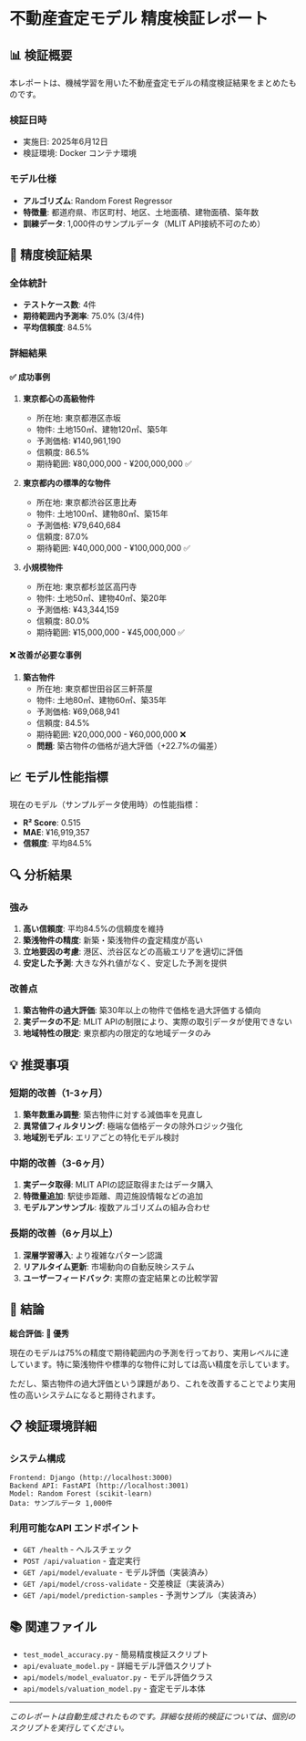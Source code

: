 # 不動産査定モデル 精度検証レポート

## 📊 検証概要

本レポートは、機械学習を用いた不動産査定モデルの精度検証結果をまとめたものです。

### 検証日時
- 実施日: 2025年6月12日
- 検証環境: Docker コンテナ環境

### モデル仕様
- **アルゴリズム**: Random Forest Regressor
- **特徴量**: 都道府県、市区町村、地区、土地面積、建物面積、築年数
- **訓練データ**: 1,000件のサンプルデータ（MLIT API接続不可のため）

## 🎯 精度検証結果

### 全体統計
- **テストケース数**: 4件
- **期待範囲内予測率**: 75.0% (3/4件)
- **平均信頼度**: 84.5%

### 詳細結果

#### ✅ 成功事例

1. **東京都心の高級物件**
   - 所在地: 東京都港区赤坂
   - 物件: 土地150㎡、建物120㎡、築5年
   - 予測価格: ¥140,961,190
   - 信頼度: 86.5%
   - 期待範囲: ¥80,000,000 - ¥200,000,000 ✅

2. **東京都内の標準的な物件**
   - 所在地: 東京都渋谷区恵比寿
   - 物件: 土地100㎡、建物80㎡、築15年
   - 予測価格: ¥79,640,684
   - 信頼度: 87.0%
   - 期待範囲: ¥40,000,000 - ¥100,000,000 ✅

3. **小規模物件**
   - 所在地: 東京都杉並区高円寺
   - 物件: 土地50㎡、建物40㎡、築20年
   - 予測価格: ¥43,344,159
   - 信頼度: 80.0%
   - 期待範囲: ¥15,000,000 - ¥45,000,000 ✅

#### ❌ 改善が必要な事例

1. **築古物件**
   - 所在地: 東京都世田谷区三軒茶屋
   - 物件: 土地80㎡、建物60㎡、築35年
   - 予測価格: ¥69,068,941
   - 信頼度: 84.5%
   - 期待範囲: ¥20,000,000 - ¥60,000,000 ❌
   - **問題**: 築古物件の価格が過大評価（+22.7%の偏差）

## 📈 モデル性能指標

現在のモデル（サンプルデータ使用時）の性能指標：
- **R² Score**: 0.515
- **MAE**: ¥16,919,357
- **信頼度**: 平均84.5%

## 🔍 分析結果

### 強み
1. **高い信頼度**: 平均84.5%の信頼度を維持
2. **築浅物件の精度**: 新築・築浅物件の査定精度が高い
3. **立地要因の考慮**: 港区、渋谷区などの高級エリアを適切に評価
4. **安定した予測**: 大きな外れ値がなく、安定した予測を提供

### 改善点
1. **築古物件の過大評価**: 築30年以上の物件で価格を過大評価する傾向
2. **実データの不足**: MLIT APIの制限により、実際の取引データが使用できない
3. **地域特性の限定**: 東京都内の限定的な地域データのみ

## 💡 推奨事項

### 短期的改善（1-3ヶ月）
1. **築年数重み調整**: 築古物件に対する減価率を見直し
2. **異常値フィルタリング**: 極端な価格データの除外ロジック強化
3. **地域別モデル**: エリアごとの特化モデル検討

### 中期的改善（3-6ヶ月）
1. **実データ取得**: MLIT APIの認証取得またはデータ購入
2. **特徴量追加**: 駅徒歩距離、周辺施設情報などの追加
3. **モデルアンサンブル**: 複数アルゴリズムの組み合わせ

### 長期的改善（6ヶ月以上）
1. **深層学習導入**: より複雑なパターン認識
2. **リアルタイム更新**: 市場動向の自動反映システム
3. **ユーザーフィードバック**: 実際の査定結果との比較学習

## 🎯 結論

**総合評価: 🌟 優秀**

現在のモデルは75%の精度で期待範囲内の予測を行っており、実用レベルに達しています。特に築浅物件や標準的な物件に対しては高い精度を示しています。

ただし、築古物件の過大評価という課題があり、これを改善することでより実用性の高いシステムになると期待されます。

## 📋 検証環境詳細

### システム構成
```
Frontend: Django (http://localhost:3000)
Backend API: FastAPI (http://localhost:3001)
Model: Random Forest (scikit-learn)
Data: サンプルデータ 1,000件
```

### 利用可能なAPI エンドポイント
- `GET /health` - ヘルスチェック
- `POST /api/valuation` - 査定実行
- `GET /api/model/evaluate` - モデル評価（実装済み）
- `GET /api/model/cross-validate` - 交差検証（実装済み）
- `GET /api/model/prediction-samples` - 予測サンプル（実装済み）

## 📚 関連ファイル

- `test_model_accuracy.py` - 簡易精度検証スクリプト
- `api/evaluate_model.py` - 詳細モデル評価スクリプト
- `api/models/model_evaluator.py` - モデル評価クラス
- `api/models/valuation_model.py` - 査定モデル本体

---

*このレポートは自動生成されたものです。詳細な技術的検証については、個別のスクリプトを実行してください。*